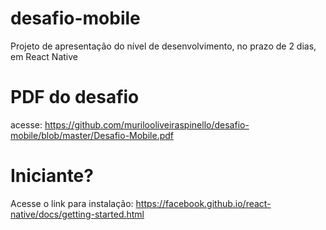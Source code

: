 # desafio-mobile
Projeto de apresentação do nível de desenvolvimento, no prazo de 2 dias, em React Native

# PDF do desafio
acesse: https://github.com/murilooliveiraspinello/desafio-mobile/blob/master/Desafio-Mobile.pdf


# Iniciante?
Acesse o link para instalação: https://facebook.github.io/react-native/docs/getting-started.html
